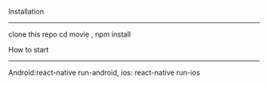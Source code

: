 Installation
_____________

clone this repo 
 cd movie ,
 npm install 
 
 
 How to start
 _______________
 Android:react-native run-android,
ios: react-native run-ios
